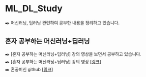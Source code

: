 # ML_DL_Study
✒️ 머신러닝, 딥러닝 관련하여 공부한 내용을 정리하고 있습니다.

## 혼자 공부하는 머신러닝+딥러닝
✒️ [혼자 공부하는 머신러닝+딥러닝] 강의 영상을 보면서 공부하고 있습니다.    
✒️ [혼자 공부하는 머신러닝+딥러닝] 강의 영상 [[링크](https://www.youtube.com/playlist?list=PLJN246lAkhQjoU0C4v8FgtbjOIXxSs_4Q)]    
✒️ 혼공머신 github [[링크](youtube_혼자공부하는머신러닝+딥러닝/)]
